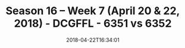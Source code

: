 ---
title: Season 16 – Week 7 (April 20 & 22, 2018) - DCGFFL - 6351 vs 6352
teams_score:
- team: 6351
  score: 22
- team: 6352
  score: 28
mvp: Vinne Deright, Dameron Rendell
game-ball: 'Scott Humberg, Rob Douglass '
sportsperson: Stu Shaginaw, Justin Parker
season: 16
week: 7
date: '2018-04-22T16:34:01'
pageid: season-16-week-7-april-20-22-2018-6351-vs-6352
---